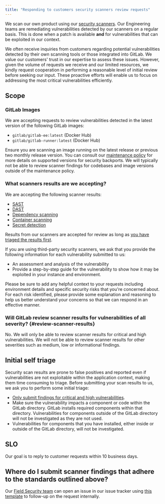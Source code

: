 ```yaml
---
title: "Responding to customers security scanners review requests"
---
```


We scan our own product using our [security scanners](https://docs.gitlab.com/ee/user/application_security/). Our Engineering teams are remediating vulnerabilities detected by our scanners on a regular basis. This is done when a patch is available **and** for vulnerabilities that can be exploited in our context.

We often receive inquiries from customers regarding potential vulnerabilities detected by their own scanning tools or those integrated into GitLab. We value our customers' trust in our expertise to assess these issues. However, given the volume of requests we receive and our limited resources, we kindly request cooperation in performing a reasonable level of initial review before seeking our input. These proactive efforts will enable us to focus on addressing the most critical vulnerabilities efficiently.

## Scope

### GitLab Images

We are accepting requests to review vulnerabilities detected in the latest version of the following GitLab images:

 - `gitlab/gitlab-ee:latest` (Docker Hub)
 - `gitlab/gitlab-runner:latest` (Docker Hub)

Ensure you are scanning an image running on the latest release or previous two monthly release version. You can consult our [maintenance policy](https://docs.gitlab.com/ee/policy/maintenance.html) for more details on supported versions for security backports. We will typically not be able to review scanner findings for codebases and image versions outside of the maintenance policy.

### What scanners results are we accepting?

We are accepting the following scanner results:

 - [SAST](https://docs.gitlab.com/ee/user/application_security/sast/)
 - [DAST](https://docs.gitlab.com/ee/user/application_security/dast/)
 - [Dependency scanning](https://docs.gitlab.com/ee/user/application_security/dependency_scanning/)
 - [Container scanning](https://docs.gitlab.com/ee/user/application_security/container_scanning/)
 - [Secret detection](https://docs.gitlab.com/ee/user/application_security/secret_detection/)

Results from our scanners are accepted for review as long as [you have triaged the results first](#review-scanner-results).

If you are using third-party security scanners, we ask that you provide the following information for each vulnerability submitted to us:

 - An assessment and analysis of the vulnerability
 - Provide a step-by-step guide for the vulnerability to show how it may be exploited in your instance and environment.

Please be sure to add any helpful context to your requests including environment details and specific security risks that you're concerned about. For each risk identified, please provide some explanation and reasoning to help us better understand your concerns so that we can respond in an effective manner.

### Will GitLab review scanner results for vulnerabilities of all severity? {#review-scanner-results}

No. We will only be able to review scanner results for critical and high vulnerabilities. We will not be able to review scanner results for other severities such as medium, low or informational findings.

## Initial self triage

Security scan results are prone to false positives and reported even if vulnerabilities are not exploitable within the application context, making them time consuming to triage. Before submitting your scan results to us, we ask you to perform some initial triage:

 - [Only submit findings for critical and high vulnerabilities](#review-scanner-results).
 - Make sure the vulnerability impacts a component or code within the GitLab directory. GitLab installs required components within that directory. Vulnerabilities for components outside of the GitLab directory will not be investigated as they are not used.
 - Vulnerabilities for components that you have installed, either inside or outside of the GitLab directory, will not be investigated.

## SLO

Our goal is to reply to customer requests within 10 business days.

## Where do I submit scanner findings that adhere to the standards outlined above?

Our [Field Security team](https://handbook.gitlab.com/handbook/security/security-assurance/field-security/) can open an issue in our issue tracker using [this template](https://gitlab.com/gitlab-com/gl-security/appsec/appsec-team/-/issues/new?issuable_template=customer_scan_result_request) to follow-up on the request internally.

